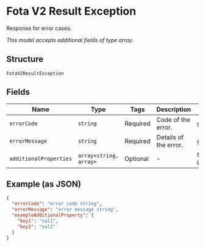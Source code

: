 
# Fota V2 Result Exception

Response for error cases.

*This model accepts additional fields of type array.*

## Structure

`FotaV2ResultException`

## Fields

| Name | Type | Tags | Description | Getter | Setter |
|  --- | --- | --- | --- | --- | --- |
| `errorCode` | `string` | Required | Code of the error. | getErrorCode(): string | setErrorCode(string errorCode): void |
| `errorMessage` | `string` | Required | Details of the error. | getErrorMessage(): string | setErrorMessage(string errorMessage): void |
| `additionalProperties` | `array<string, array>` | Optional | - | findAdditionalProperty(string key): array | additionalProperty(string key, array value): void |

## Example (as JSON)

```json
{
  "errorCode": "error code string",
  "errorMessage": "error message string",
  "exampleAdditionalProperty": {
    "key1": "val1",
    "key2": "val2"
  }
}
```

